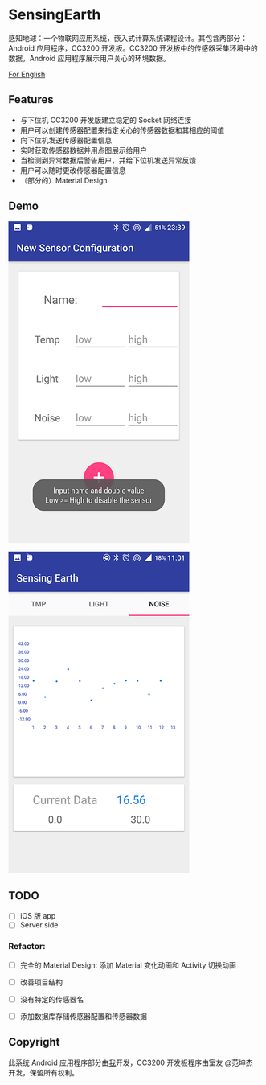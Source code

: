# SensingEarth

感知地球：一个物联网应用系统，嵌入式计算系统课程设计。其包含两部分：Android 应用程序，CC3200 开发板。CC3200 开发板中的传感器采集环境中的数据，Android 应用程序展示用户关心的环境数据。

[For English](README.md)

## Features

* 与下位机 CC3200 开发版建立稳定的 Socket 网络连接
* 用户可以创建传感器配置来指定关心的传感器数据和其相应的阈值
* 向下位机发送传感器配置信息
* 实时获取传感器数据并用点图展示给用户
* 当检测到异常数据后警告用户，并给下位机发送异常反馈
* 用户可以随时更改传感器配置信息
* （部分的）Material Design

## Demo

![](demo_config.png)

![](demo_nosie.png)

## TODO

* [ ] iOS 版 app
* [ ] Server side

### Refactor:

* [ ] 完全的 Material Design: 添加 Material 变化动画和 Activity 切换动画


* [ ] 改善项目结构
* [ ] 没有特定的传感器名
* [ ] 添加数据库存储传感器配置和传感器数据

## Copyright

此系统 Android 应用程序部分由[我](https://github.com/eveouo)开发，CC3200 开发板程序由室友 @范坤杰 开发，保留所有权利。